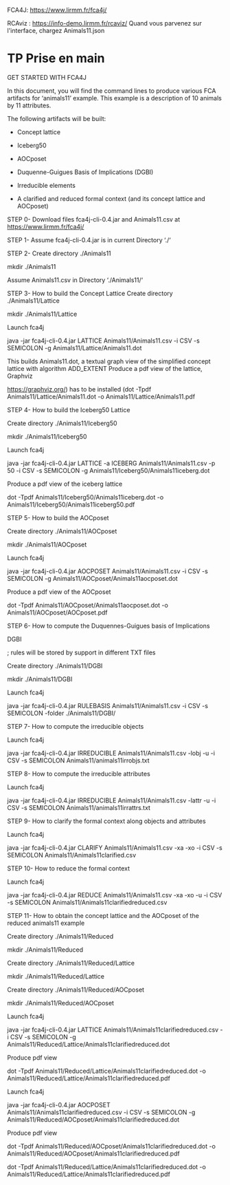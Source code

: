 FCA4J:  https://www.lirmm.fr/fca4j/

RCAviz : https://info-demo.lirmm.fr/rcaviz/
Quand vous parvenez sur l'interface, chargez Animals11.json

# TP Prise en main

GET STARTED WITH FCA4J

In this document, you will find the command lines to produce various FCA artifacts for ‘animals11’ example.
This example is a description of 10 animals by 11 attributes.

The following artifacts will be built:
- Concept lattice
- Iceberg50
- AOCposet
- Duquenne-Guigues Basis of Implications (DGBI)

- Irreducible elements
- A clarified and reduced formal context (and its concept lattice and AOCposet)

STEP 0- Download files fca4j-cli-0.4.jar and Animals11.csv at https://www.lirmm.fr/fca4j/ 

STEP 1- Assume fca4j-cli-0.4.jar is in current Directory ‘./‘

STEP 2- Create directory ./Animals11 

mkdir ./Animals11


Assume Animals11.csv in Directory ‘./Animals11/‘

STEP 3- How to build the Concept Lattice
Create directory ./Animals11/Lattice 

mkdir ./Animals11/Lattice


Launch fca4j 

java -jar fca4j-cli-0.4.jar LATTICE Animals11/Animals11.csv -i CSV -s SEMICOLON -g Animals11/Lattice/Animals11.dot


This builds Animals11.dot, a textual graph view of the simplified concept lattice with algorithm ADD_EXTENT
Produce a pdf view of the lattice, Graphviz 

https://graphviz.org/) has to be installed (dot -Tpdf Animals11/Lattice/Animals11.dot -o Animals11/Lattice/Animals11.pdf



STEP 4- How to build the Iceberg50 Lattice

Create directory ./Animals11/Iceberg50 

mkdir ./Animals11/Iceberg50


Launch fca4j 

java -jar fca4j-cli-0.4.jar LATTICE -a ICEBERG Animals11/Animals11.csv -p 50 -i CSV -s SEMICOLON -g Animals11/Iceberg50/Animals11iceberg.dot


Produce a pdf view of the iceberg lattice 

dot -Tpdf Animals11/Iceberg50/Animals11iceberg.dot -o Animals11/Iceberg50/Animals11iceberg50.pdf



STEP 5- How to build the AOCposet

Create directory ./Animals11/AOCposet 

mkdir ./Animals11/AOCposet


Launch fca4j 

java -jar fca4j-cli-0.4.jar AOCPOSET Animals11/Animals11.csv -i CSV -s SEMICOLON -g Animals11/AOCposet/Animals11aocposet.dot


Produce a pdf view of the AOCposet 

dot -Tpdf Animals11/AOCposet/Animals11aocposet.dot -o Animals11/AOCposet/AOCposet.pdf



STEP 6- How to compute the Duquennes-Guigues basis of Implications 

DGBI

; rules will be stored by support in different TXT files

Create directory ./Animals11/DGBI 

mkdir ./Animals11/DGBI


Launch fca4j  

java -jar fca4j-cli-0.4.jar RULEBASIS Animals11/Animals11.csv -i CSV -s SEMICOLON -folder ./Animals11/DGBI/



STEP 7- How to compute the irreducible objects

Launch fca4j  

java -jar fca4j-cli-0.4.jar IRREDUCIBLE Animals11/Animals11.csv -lobj -u -i CSV -s SEMICOLON Animals11/animals11irrobjs.txt



STEP 8- How to compute the irreducible attributes

Launch fca4j  

java -jar fca4j-cli-0.4.jar IRREDUCIBLE Animals11/Animals11.csv -lattr -u -i CSV -s SEMICOLON Animals11/animals11irrattrs.txt



STEP 9- How to clarify the formal context along objects and attributes

Launch fca4j 

java -jar fca4j-cli-0.4.jar CLARIFY Animals11/Animals11.csv -xa -xo -i CSV -s SEMICOLON Animals11/Animals11clarified.csv



STEP 10- How to reduce the formal context 

Launch fca4j 

java -jar fca4j-cli-0.4.jar REDUCE Animals11/Animals11.csv -xa -xo -u -i CSV -s SEMICOLON Animals11/Animals11clarifiedreduced.csv



STEP 11- How to obtain the concept lattice and the AOCposet of the reduced animals11 example

Create directory ./Animals11/Reduced 

mkdir ./Animals11/Reduced


Create directory ./Animals11/Reduced/Lattice 

mkdir ./Animals11/Reduced/Lattice


Create directory ./Animals11/Reduced/AOCposet 

mkdir ./Animals11/Reduced/AOCposet


Launch fca4j 

java -jar fca4j-cli-0.4.jar LATTICE Animals11/Animals11clarifiedreduced.csv -i CSV -s SEMICOLON -g Animals11/Reduced/Lattice/Animals11clarifiedreduced.dot


Produce pdf view 

dot -Tpdf Animals11/Reduced/Lattice/Animals11clarifiedreduced.dot -o Animals11/Reduced/Lattice/Animals11clarifiedreduced.pdf


Launch fca4j 

java -jar fca4j-cli-0.4.jar AOCPOSET Animals11/Animals11clarifiedreduced.csv -i CSV -s SEMICOLON -g Animals11/Reduced/AOCposet/Animals11clarifiedreduced.dot


Produce pdf view 

dot -Tpdf Animals11/Reduced/AOCposet/Animals11clarifiedreduced.dot -o Animals11/Reduced/AOCposet/Animals11clarifiedreduced.pdf

dot -Tpdf Animals11/Reduced/Lattice/Animals11clarifiedreduced.dot -o Animals11/Reduced/Lattice/Animals11clarifiedreduced.pdf